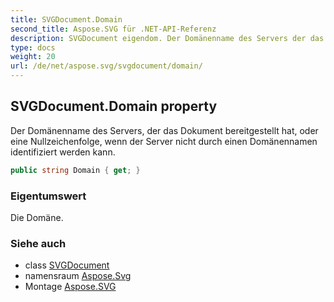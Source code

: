 ```yaml
---
title: SVGDocument.Domain
second_title: Aspose.SVG für .NET-API-Referenz
description: SVGDocument eigendom. Der Domänenname des Servers der das Dokument bereitgestellt hat oder eine Nullzeichenfolge wenn der Server nicht durch einen Domänennamen identifiziert werden kann.
type: docs
weight: 20
url: /de/net/aspose.svg/svgdocument/domain/
---
```

## SVGDocument.Domain property

Der Domänenname des Servers, der das Dokument bereitgestellt hat, oder eine Nullzeichenfolge, wenn der Server nicht durch einen Domänennamen identifiziert werden kann.

```csharp
public string Domain { get; }
```

### Eigentumswert

Die Domäne.

### Siehe auch

* class [SVGDocument](../)
* namensraum [Aspose.Svg](../../svgdocument/)
* Montage [Aspose.SVG](../../../)


